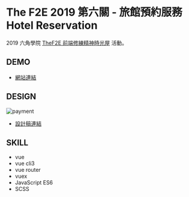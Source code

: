 # The F2E 2019 第六關 - 旅館預約服務 Hotel Reservation

2019 六角學院 [TheF2E 前端修練精神時光屋](https://challenge.thef2e.com/) 活動。

## DEMO

- [網站連結](https://waveciou.github.io/vue-hotel-reservation/dist/index.html)

## DESIGN

![payment](https://waveciou.github.io/vue-hotel-reservation/design.png "Hotel Reservation")

- [設計稿連結](https://challenge.thef2e.com/user/1991?schedule=3969#works-3969)

## SKILL

- vue
- vue cli3
- vue router
- vuex
- JavaScript ES6
- SCSS
